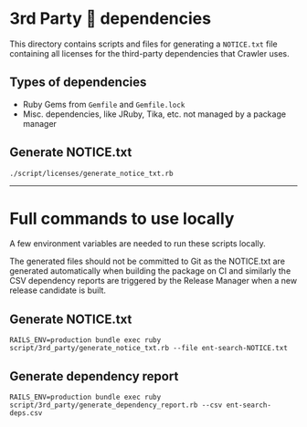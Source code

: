 # 3rd Party :tada: dependencies

This directory contains scripts and files for generating a `NOTICE.txt` file containing all licenses for the third-party dependencies that Crawler uses.

## Types of dependencies

- Ruby Gems from `Gemfile` and `Gemfile.lock`
- Misc. dependencies, like JRuby, Tika, etc. not managed by a package manager

## Generate NOTICE.txt

```bash
./script/licenses/generate_notice_txt.rb
```

---

# Full commands to use locally

A few environment variables are needed to run these scripts locally.

The generated files should not be committed to Git as the NOTICE.txt are generated automatically when building the package on CI and similarly the CSV dependency reports are triggered by the Release Manager when a new release candidate is built.

## Generate NOTICE.txt

    RAILS_ENV=production bundle exec ruby script/3rd_party/generate_notice_txt.rb --file ent-search-NOTICE.txt

## Generate dependency report

    RAILS_ENV=production bundle exec ruby script/3rd_party/generate_dependency_report.rb --csv ent-search-deps.csv